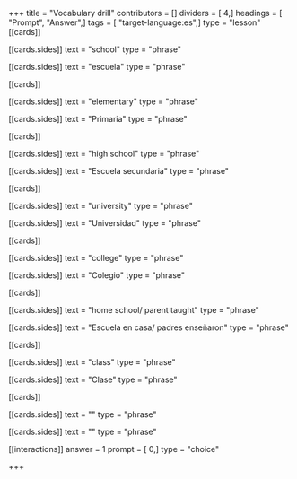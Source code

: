 +++
title = "Vocabulary drill"
contributors = []
dividers = [ 4,]
headings = [ "Prompt", "Answer",]
tags = [ "target-language:es",]
type = "lesson"
[[cards]]

[[cards.sides]]
text = "school"
type = "phrase"

[[cards.sides]]
text = "escuela"
type = "phrase"

[[cards]]

[[cards.sides]]
text = "elementary"
type = "phrase"

[[cards.sides]]
text = "Primaria"
type = "phrase"

[[cards]]

[[cards.sides]]
text = "high school"
type = "phrase"

[[cards.sides]]
text = "Escuela secundaria"
type = "phrase"

[[cards]]

[[cards.sides]]
text = "university"
type = "phrase"

[[cards.sides]]
text = "Universidad"
type = "phrase"

[[cards]]

[[cards.sides]]
text = "college"
type = "phrase"

[[cards.sides]]
text = "Colegio"
type = "phrase"

[[cards]]

[[cards.sides]]
text = "home school/ parent taught"
type = "phrase"

[[cards.sides]]
text = "Escuela en casa/ padres enseñaron"
type = "phrase"

[[cards]]

[[cards.sides]]
text = "class"
type = "phrase"

[[cards.sides]]
text = "Clase"
type = "phrase"

[[cards]]

[[cards.sides]]
text = ""
type = "phrase"

[[cards.sides]]
text = ""
type = "phrase"

[[interactions]]
answer = 1
prompt = [ 0,]
type = "choice"

+++
